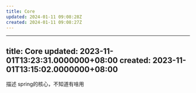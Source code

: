 ```yaml
---
title: Core
updated: 2024-01-11 09:08:28Z
created: 2024-01-11 09:08:27Z
---
```


---
title: Core
updated: 2023-11-01T13:23:31.0000000+08:00
created: 2023-11-01T13:15:02.0000000+08:00
---

描述
spring的核心，不知道有啥用
